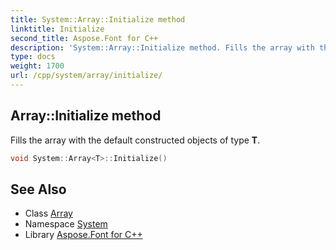 ```yaml
---
title: System::Array::Initialize method
linktitle: Initialize
second_title: Aspose.Font for C++
description: 'System::Array::Initialize method. Fills the array with the default constructed objects of type T in C++.'
type: docs
weight: 1700
url: /cpp/system/array/initialize/
---
```

## Array::Initialize method


Fills the array with the default constructed objects of type **T**.

```cpp
void System::Array<T>::Initialize()
```

## See Also

* Class [Array](../)
* Namespace [System](../../)
* Library [Aspose.Font for C++](../../../)
